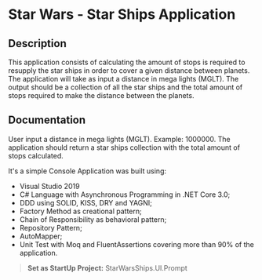 # Star Wars - Star Ships Application

## Description
This application consists of calculating the amount of stops is required to resupply the star ships in order to cover a given distance between planets.
The application will take as input a distance in mega lights (MGLT).
The output should be a collection of all the star ships and the total amount of stops required to make the distance between the planets.

## Documentation
User input a distance in mega lights (MGLT). Example: 1000000.
The application should return a star ships collection with the total amount of stops calculated.

It's a simple Console Application was built using:

- Visual Studio 2019
- C# Language with Asynchronous Programming in .NET Core 3.0;
- DDD using SOLID, KISS, DRY and YAGNI;
- Factory Method as creational pattern; 
- Chain of Responsibility as behavioral pattern;
- Repository Pattern;
- AutoMapper;
- Unit Test with Moq and FluentAssertions covering more than 90% of the application.

> **Set as StartUp Project:** StarWarsShips.UI.Prompt
